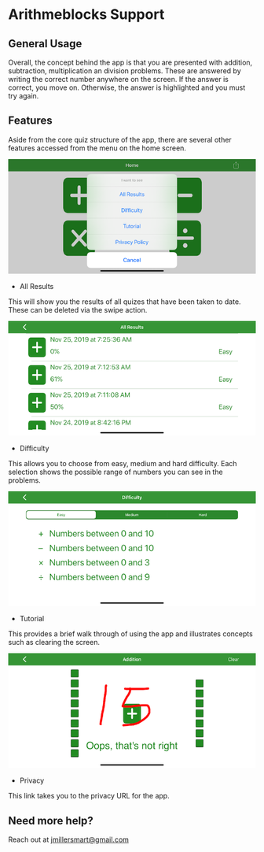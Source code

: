 #  Arithmeblocks Support

## General Usage

Overall, the concept behind the app is that you are presented with addition, subtraction, multiplication an division problems. These are answered by writing the correct number anywhere on the screen. If the answer is correct, you move on. Otherwise, the answer is highlighted and you must try again.

## Features

Aside from the core quiz structure of the app, there are several other features accessed from the menu on the home screen.

![Menu](menu.png)

- All Results

This will show you the results of all quizes that have been taken to date. These can be deleted via the swipe action.

![All Results](allresults.png)

- Difficulty

This allows you to choose from easy, medium and hard difficulty. Each selection shows the possible range of numbers you can see in the problems.

![Difficulty](difficulty.png)

- Tutorial

This provides a brief walk through of using the app and illustrates concepts such as clearing the screen.

![Tutorial](tutorial.png)

- Privacy

This link takes you to the privacy URL for the app.

## Need more help?

Reach out at jmillersmart@gmail.com
